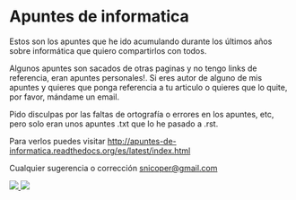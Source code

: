 # Apuntes de informatica #

Estos son los apuntes que he ido acumulando durante los últimos años sobre informática que quiero
compartirlos con todos.

Algunos apuntes son sacados de otras paginas y no tengo links de referencia, eran apuntes
personales!.
Si eres autor de alguno de mis apuntes y quieres que ponga referencia a tu articulo o
quieres que lo quite, por favor, mándame un email.

Pido disculpas por las faltas de ortografía o errores en los apuntes, etc, pero solo
eran unos apuntes .txt que lo he pasado a .rst.

Para verlos puedes visitar
<a href="http://apuntes-de-informatica.readthedocs.org/es/latest/index.html">
    http://apuntes-de-informatica.readthedocs.org/es/latest/index.html
</a>

Cualquier sugerencia o corrección snicoper@gmail.com

<a href="http://creativecommons.org/licenses/by-nc-sa/3.0/es/">
    <img src="http://apuntes-de-informatica.readthedocs.org/es/latest/_static/88x31.png">
</a>
<a href="https://www.paypal.com/cgi-bin/webscr?cmd=_s-xclick&hosted_button_id=D9NL2WD7WEMLS">
    <img src="https://www.paypalobjects.com/es_ES/ES/i/btn/btn_donateCC_LG.gif">
</a>
